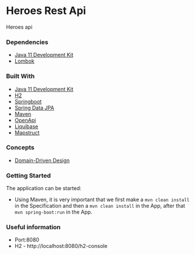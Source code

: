 # Heroes Rest Api
Heroes api

### Dependencies
- [Java 11 Development Kit](https://www.oracle.com/es/java/technologies/javase/jdk11-archive-downloads.html)
- [Lombok](https://projectlombok.org/)

### Built With
- [Java 11 Development Kit](https://www.oracle.com/es/java/technologies/javase/jdk11-archive-downloads.html)
- [H2](https://www.h2database.com/html/main.html)
- [Springboot](https://spring.io/projects/spring-boot)
- [Spring Data JPA](https://spring.io/projects/spring-data-jpa)
- [Maven](https://maven.apache.org)
- [OpenApi](https://www.openapis.org)
- [Liquibase](https://www.liquibase.org/)
- [Mapstruct](https://mapstruct.org/)

### Concepts
- [Domain-Driven Design](https://www.amazon.es/Domain-Driven-Design-Tackling-Complexity-Software/dp/0321125215)

### Getting Started
The application can be started:
- Using Maven, it is very important that we first make a `mvn clean install` in the Specification and then a `mvn clean install` in the App, after that `mvn spring-boot:run` in the App.

### Useful information
- Port:8080
- H2 - http://localhost:8080/h2-console